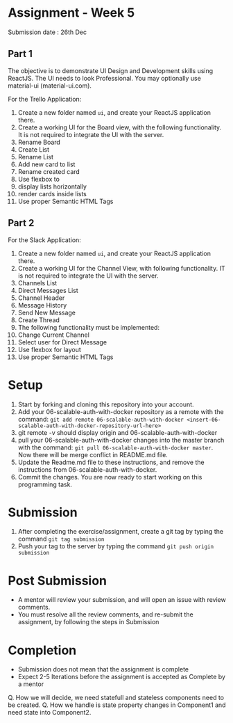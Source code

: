 # Assignment - Week 5

Submission date : 26th Dec

## Part 1
The objective is to demonstrate UI Design and Development skills using ReactJS. The UI needs to look Professional.
You may optionally use material-ui (material-ui.com).

For the Trello Application:

1. Create a new folder named `ui`, and create your ReactJS application there.
1. Create a working UI for the Board view, with the following functionality. It is not required to integrate the UI with the server.
  1. Rename Board
  1. Create List
  1. Rename List
  1. Add new card to list
  1. Rename created card
1. Use flexbox to
  1. display lists horizontally
  1. render cards inside lists
1. Use proper Semantic HTML Tags

## Part 2

For the Slack Application:

1. Create a new folder named `ui`, and create your ReactJS application there.
1. Create a working UI for the Channel View, with following functionality. IT is not required to integrate the UI with the server.
  1. Channels List
  1. Direct Messages List
  1. Channel Header
  1. Message History
  1. Send New Message
  1. Create Thread
1. The following functionality must be implemented:
  1. Change Current Channel
  1. Select user for Direct Message
1. Use flexbox for layout
1. Use proper Semantic HTML Tags

# Setup
1. Start by forking and cloning this repository into your account.
1. Add your 06-scalable-auth-with-docker repository as a remote with the command: `git add remote 06-scalable-auth-with-docker <insert-06-scalable-auth-with-docker-repository-url-here>`
1. git remote -v should display origin and 06-scalable-auth-with-docker
1. pull your 06-scalable-auth-with-docker changes into the master branch with the command: `git pull 06-scalable-auth-with-docker master`. Now there will be merge conflict in README.md file.
1. Update the Readme.md file to these instructions, and remove the instructions from 06-scalable-auth-with-docker.
1. Commit the changes. You are now ready to start working on this programming task.


# Submission
1. After completing the exercise/assignment, create a git tag by typing the command `git tag submission`
2. Push your tag to the server by typing the command `git push origin submission`

# Post Submission
- A mentor will review your submission, and will open an issue with review comments.
- You must resolve all the review comments, and re-submit the assignment, by following the steps in Submission

# Completion
- Submission does not mean that the assignment is complete
- Expect 2-5 Iterations before the assignment is accepted as Complete by a mentor


Q. How we will decide, we need statefull and stateless components need to be created.
Q. How we handle is state property changes in Component1 and need state into Component2.
